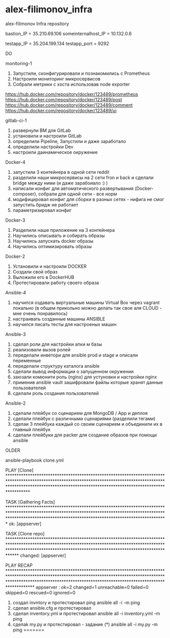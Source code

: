 # alex-filimonov_infra
alex-filimonov Infra repository


bastion_IP = 35.210.69.106
someinternalhost_IP = 10.132.0.6

testapp_IP = 35.204.199.134
testapp_port = 9292


DO

monitoring-1

1) Запустили, сконфигурировали и познакомились с Prometheus
2) Настроили мониторинг микросервисов
3) Собрали метрики с хоста использовав node exporter

https://hub.docker.com/repository/docker/123489/prometheus
https://hub.docker.com/repository/docker/123489/post
https://hub.docker.com/repository/docker/123489/comment
https://hub.docker.com/repository/docker/123489/ui


gitlab-ci-1

1) развернули ВМ для GitLab
2) установили и настроили GitLab
3) определили Pipeline, Запустили и даже заработало
4) определили настройки Dev
5) настроили даинамическое окружение

Docker-4

1) запустили 3 контейнера в одной сети reddit
2) разделили наши микросервисы на 2 сети fron и back и сделали bridge между ними (и даже зарабоиало :) )
3) написали конфиг для автоматического развертывания (Docker-composer), собрали для одной сети - все норм
4) модифицировал конфиг для сборки в разных сетях - нифига не смог запустить бридж не работает
5) параметризировал конфиг




Docker-3

1) Разделили наше приложение на 3 контейнера
2) Научились описывать и собирать образы
3) Научились запускать docker образы
4) Научились оптимизировать образы

Docker-2

1) Установили и настроили DOCKER
2) Создали свой образ
3) Выложили его в DockerHUB
4) Протестировали работу своего образа

Ansible-4

1) научился оздавать виртуальные машины Virtual Box через vagrant локально
    (в общем прикольно можно делать так свое аля CLOUD - мне очень понравилось)
2) настраивать созданные машины ANSIBLE
3) научился писать тесты для настроеных машин


Ansible-3

1) сделал роли для настройки апки м базы
2) реализовали вызов ролей
3) переделали инветори для ansible prod и stage и описали переменные
4) переделали структуру каталога ansible
5) сделали вывод информации о запущенном окружении
6) заюзали комюнити роль (nginx) для устуновки и настройки nginx
7) применив ansible vault зашифровали файлы которые хранят данные пользователей
8) сделали роль создания пользователей


Ansible-2

1) сделали   плейбук со сценарием для MongoDB / App и деплоя
2) сделали плейбук с различными сценариями (разделили тегами)
3) сделаи 3 плейбука каждый со своим сценарием и объединили их в главный плейбук
4) сделали плейбуки для packer для создание образов при помощи ansible



OLDER

ansible-playbook clone.yml

PLAY [Clone] ********************************************************************************************************************************************************************************************************************************

TASK [Gathering Facts] **********************************************************************************************************************************************************************************************************************
ok: [appserver]

TASK [Clone repo] ***************************************************************************************************************************************************************************************************************************
changed: [appserver]

PLAY RECAP **********************************************************************************************************************************************************************************************************************************
appserver                  : ok=2    changed=1    unreachable=0    failed=0    skipped=0    rescued=0    ignored=0


1) создал invntory и протестировал ping
ansible all -i  -m ping
2) сделал  ansible.cfg и протестировал
3) сделал inventory.yml и протестировал
ansible all -i inventory.yml  -m ping
4) сделаk my.py и протестировал - задание (*)
ansible all -i my.py  -m ping
=======
